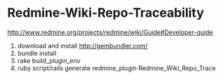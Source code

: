 Redmine-Wiki-Repo-Traceability
==============================

http://www.redmine.org/projects/redmine/wiki/Guide#Developer-guide

1. download and install http://gembundler.com/
2. bundle install
3. rake build_plugin_env
4. ruby script/rails generate redmine_plugin Redmine_Wiki_Repo_Trace